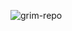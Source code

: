 ![grim-repo](https://cloud.githubusercontent.com/assets/7908723/24132307/da80110a-0db1-11e7-9675-ca9d7a8ba951.jpg)
